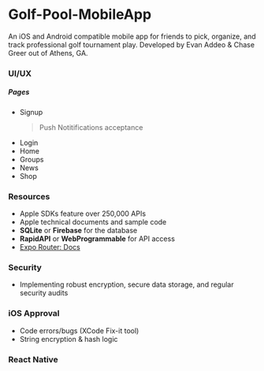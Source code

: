 # Golf-Pool-MobileApp
An iOS and Android compatible mobile app for friends to pick, organize, and track professional golf tournament play. Developed by Evan Addeo & Chase Greer out of Athens, GA.

### UI/UX
##### Pages
- Signup
  > Push Notitifications acceptance
- Login
- Home
- Groups
- News
- Shop

### Resources
- Apple SDKs feature over 250,000 APIs
- Apple technical documents and sample code
- **SQLite** or **Firebase** for the database
- **RapidAPI** or **WebProgrammable** for API access
- [Expo Router: Docs](https://docs.expo.dev/router/introduction/)

### Security
- Implementing robust encryption, secure data storage, and regular security audits

### iOS Approval
- Code errors/bugs (XCode Fix-it tool)
- String encryption & hash logic

### React Native
